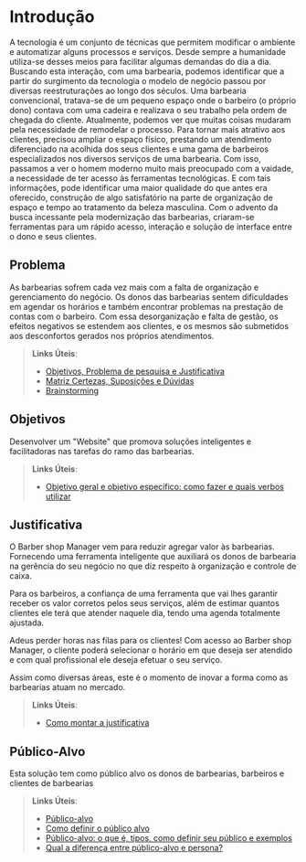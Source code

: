 # Introdução

A tecnologia é um conjunto de técnicas que permitem modificar o ambiente e automatizar alguns processos e serviços. Desde sempre a humanidade utiliza-se desses meios para facilitar algumas demandas do dia a dia.
Buscando esta interação, com uma barbearia, podemos identificar que a partir do surgimento da tecnologia o modelo de negócio passou por diversas reestruturações ao longo dos séculos. Uma barbearia convencional, tratava-se de um pequeno espaço onde o barbeiro (o próprio dono) contava com uma cadeira e realizava o seu trabalho pela ordem de chegada do cliente. Atualmente, podemos ver que muitas coisas mudaram pela necessidade de remodelar o processo. Para tornar mais atrativo aos clientes, precisou ampliar o espaço físico, prestando um atendimento diferenciado na acolhida dos seus clientes e uma gama de barbeiros especializados nos diversos serviços de uma barbearia. Com isso, passamos a ver o homem moderno muito mais preocupado com a vaidade, a necessidade de ter acesso às ferramentas tecnológicas. E com tais informações, pode identificar uma maior qualidade do que antes era oferecido, construção de algo satisfatório na parte de organização de espaço e tempo ao tratamento da beleza masculina.
Com o advento da busca incessante pela modernização das barbearias, criaram-se ferramentas para um rápido acesso, interação e solução de interface entre o dono e seus clientes. 

## Problema

As barbearias sofrem cada vez mais com a falta de organização e gerenciamento do negócio. Os donos das barbearias sentem dificuldades em agendar os horários e também encontrar problemas na prestação de contas com o barbeiro. Com essa desorganização e falta de gestão, os efeitos negativos se estendem aos clientes, e os mesmos são submetidos aos desconfortos gerados nos próprios atendimentos.

> **Links Úteis**:
> - [Objetivos, Problema de pesquisa e Justificativa](https://medium.com/@versioparole/objetivos-problema-de-pesquisa-e-justificativa-c98c8233b9c3)
> - [Matriz Certezas, Suposições e Dúvidas](https://medium.com/educa%C3%A7%C3%A3o-fora-da-caixa/matriz-certezas-suposi%C3%A7%C3%B5es-e-d%C3%BAvidas-fa2263633655)
> - [Brainstorming](https://www.euax.com.br/2018/09/brainstorming/)

## Objetivos

Desenvolver um "Website" que promova soluções inteligentes e facilitadoras nas tarefas do ramo das barbearias.
 
> **Links Úteis**:
> - [Objetivo geral e objetivo específico: como fazer e quais verbos utilizar](https://blog.mettzer.com/diferenca-entre-objetivo-geral-e-objetivo-especifico/)

## Justificativa

O Barber shop Manager vem para reduzir agregar valor às barbearias. Fornecendo uma ferramenta inteligente que auxiliará os donos de barbearia na gerência do seu negócio no que diz respeito à organização e controle de caixa. 

Para os barbeiros, a confiança de uma ferramenta que vai lhes garantir receber os valor corretos pelos seus serviços, além de estimar quantos clientes ele terá que atender naquele dia, tendo uma agenda totalmente ajustada.

Adeus perder horas nas filas para os clientes! Com acesso ao Barber shop Manager, o cliente poderá selecionar o horário em que deseja ser atendido e com qual profissional ele deseja efetuar o seu serviço.

Assim como diversas áreas, este é o momento de inovar a forma como as barbearias atuam no mercado. 

> **Links Úteis**:
> - [Como montar a justificativa](https://guiadamonografia.com.br/como-montar-justificativa-do-tcc/)

## Público-Alvo

Esta solução tem como público alvo os donos de barbearias, barbeiros e clientes de barbearias

> **Links Úteis**:
> - [Público-alvo](https://blog.hotmart.com/pt-br/publico-alvo/)
> - [Como definir o público alvo](https://exame.com/pme/5-dicas-essenciais-para-definir-o-publico-alvo-do-seu-negocio/)
> - [Público-alvo: o que é, tipos, como definir seu público e exemplos](https://klickpages.com.br/blog/publico-alvo-o-que-e/)
> - [Qual a diferença entre público-alvo e persona?](https://rockcontent.com/blog/diferenca-publico-alvo-e-persona/)